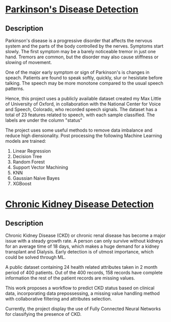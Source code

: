 # [Parkinson's Disease Detection](https://github.com/niharnsheth/ml_keepsakes/tree/master/disease_prediction/parkinson_detection)

## Description

Parkinson's disease is a progressive disorder that affects the nervous system and the parts of the body controlled by the nerves. Symptoms start slowly. The first symptom may be a barely noticeable tremor in just one hand. Tremors are common, but the disorder may also cause stiffness or slowing of movement.

One of the major early symptom or sign of Parkinson's is changes in speach. Patients are found to speak softly, quickly, slur or hesistate before talking. The speech may be more monotone compared to the usual speech patterns.

Hence, this project uses a publicly available dataset created my Max Little of University of Oxford, in collaboration with the National Center for Voice and Speech, Colorado, who recorded speech signals. The dataset has a total of 23 features related to speech, with each sample classified. The labels are under the column "status"

The project uses some useful methods to remove data imbalance and reduce high diensionality. Post processing the following Machine Learning models are trained:
1. Linear Regression  
2. Decision Tree
3. Random Forest
4. Support Vector Machining
5. KNN
6. Gaussian Naive Bayes
7. XGBoost


# [Chronic Kidney Disease Detection](https://github.com/niharnsheth/ml_keepsakes/tree/master/disease_prediction/kidney_disease_detection)  
  
## Description

Chronic Kidney Disease (CKD) or chronic renal disease has become a major issue with a steady growth rate. A person can only survive without kidneys for an average time of 18 days, which makes a huge demand for a kidney transplant and Dialysis. Early detection is of utmost importance, which could be solved through ML.  

A public dataset containing 24 health related attributes taken in 2 month period of 400 patients. Out of the 400 records, 158 records have complete information the rest of the patient records are missing values.  

This work proposes a workflow to predict CKD status based on clinical data, incorporating data prepossessing, a missing value handling method with collaborative filtering and attributes selection.  

Currently, the project display the use of Fully Connected Neural Networks for classifying the presence of CKD.

